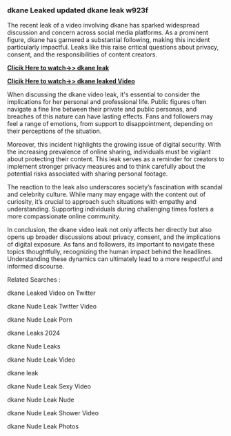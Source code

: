 ### dkane Leaked updated dkane leak w923f

The recent leak of a video involving dkane has sparked widespread discussion and concern across social media platforms. As a prominent figure, dkane  has garnered a substantial following, making this incident particularly impactful. Leaks like this raise critical questions about privacy, consent, and the responsibilities of content creators.


**[Clicik Here to watch->> dkane leak  ](http://xxxvd.top)**

**[Clicik Here to watch->> dkane leaked Video](http://xxxvd.top)**


When discussing the dkane video leak, it's essential to consider the implications for her personal and professional life. Public figures often navigate a fine line between their private and public personas, and breaches of this nature can have lasting effects. Fans and followers may feel a range of emotions, from support to disappointment, depending on their perceptions of the situation.

Moreover, this incident highlights the growing issue of digital security. With the increasing prevalence of online sharing, individuals must be vigilant about protecting their content. This leak serves as a reminder for creators to implement stronger privacy measures and to think carefully about the potential risks associated with sharing personal footage.

The reaction to the leak also underscores society’s fascination with scandal and celebrity culture. While many may engage with the content out of curiosity, it’s crucial to approach such situations with empathy and understanding. Supporting individuals during challenging times fosters a more compassionate online community.

In conclusion, the dkane video leak not only affects her directly but also opens up broader discussions about privacy, consent, and the implications of digital exposure. As fans and followers, its important to navigate these topics thoughtfully, recognizing the human impact behind the headlines. Understanding these dynamics can ultimately lead to a more respectful and informed discourse.


Related Searches :

dkane Leaked Video on Twitter

dkane Nude Leak Twitter Video

dkane Nude Leak Porn

dkane Leaks 2024

dkane Nude Leaks

dkane Nude Leak  Video

 dkane leak  

dkane Nude Leak Sexy Video

dkane Nude Leak Nude

dkane Nude Leak Shower Video

dkane Nude Leak Photos

